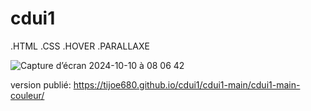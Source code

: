 # cdui1

.HTML
.CSS
.HOVER
.PARALLAXE

![Capture d’écran 2024-10-10 à 08 06 42](https://github.com/user-attachments/assets/03b3d0ac-c3ee-4a0a-8b57-34b29105810c)


version publié: https://tijoe680.github.io/cdui1/cdui1-main/cdui1-main-couleur/
